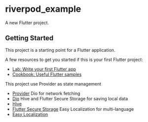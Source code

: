 # riverpod_example

A new Flutter project.

## Getting Started

This project is a starting point for a Flutter application.

A few resources to get you started if this is your first Flutter project:

- [Lab: Write your first Flutter app](https://flutter.dev/docs/get-started/codelab)
- [Cookbook: Useful Flutter samples](https://flutter.dev/docs/cookbook)

This project use Provider as state management
- [Provider](https://pub.dev/packages/provider)
Dio for network fetching
- [Dio](https://pub.dev/packages/dio)
Hive and Flutter Secure Storage for saving local data
- [Hive](https://pub.dev/packages/hive)
- [Flutter Secure Storage](https://pub.dev/packages/flutter_secure_storage)
Easy Localization for multi-language
- [Easy Localization](https://pub.dev/packages/easy_localization)

